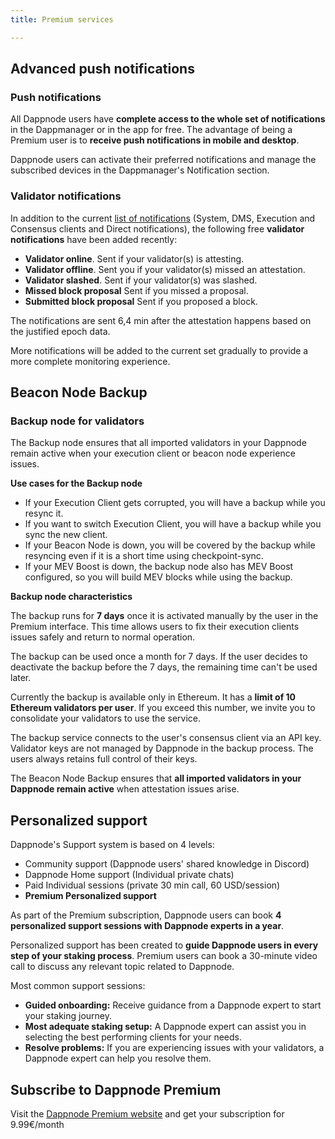 ```yaml
---
title: Premium services

---
```



## Advanced push notifications
### Push notifications
All Dappnode users have **complete access to the whole set of notifications** in the Dappmanager or in the app for free. The advantage of being a Premium user is to **receive push notifications in mobile and desktop**.

Dappnode users can activate their preferred notifications and manage the subscribed devices in the Dappmanager's Notification section.

### Validator notifications
In addition to the current [list of notifications](https://docs.dappnode.io/docs/user/notifications/notifications-list) (System, DMS, Execution and Consensus clients and Direct notifications), the following free **validator notifications** have been added recently:

- **Validator online**. Sent if your validator(s) is attesting.
- **Validator offline**. Sent you if your validator(s) missed an attestation. 
- **Validator slashed**. Sent if your validator(s) was slashed.
- **Missed block proposal** Sent if you missed a proposal.
- **Submitted block proposal** Sent if you proposed a block.

The notifications are sent 6,4 min after the attestation happens based on the justified epoch data. 

More notifications will be added to the current set gradually to provide a more complete monitoring experience. 

## Beacon Node Backup

### **Backup node for validators**

The Backup node ensures that all imported validators in your Dappnode remain active when your execution client or beacon node experience issues.

**Use cases for the Backup node**

- If your Execution Client gets corrupted, you will have a backup while you resync it.
- If you want to switch Execution Client, you will have a backup while you sync the new client.
- If your Beacon Node is down, you will be covered by the backup while resyncing even if it is a short time using checkpoint-sync.
- If your MEV Boost is down, the backup node also has MEV Boost configured, so you will build MEV blocks while using the backup.

**Backup node characteristics**

The backup runs for **7 days** once it is activated manually by the user in the Premium interface. This time allows users to fix their execution clients issues safely and return to normal operation. 

The backup can be used once a month for 7 days. If the user decides to deactivate the backup before the 7 days, the remaining time can't be used later.

Currently the backup is available only in Ethereum. It has a **limit of 10 Ethereum validators per user**. If you exceed this number, we invite you to consolidate your validators to use the service.

The backup service connects to the user's consensus client via an API key. Validator keys are not managed by Dappnode in the backup process. The users always retains full control of their keys.

The Beacon Node Backup ensures that **all imported validators in your Dappnode remain active** when attestation issues arise. 


## Personalized support

Dappnode's Support system is based on 4 levels: 
- Community support (Dappnode users' shared knowledge in Discord)
- Dappnode Home support (Individual private chats)
- Paid Individual sessions (private 30 min call, 60 USD/session)
- **Premium Personalized support** 

As part of the Premium subscription, Dappnode users can book **4 personalized support sessions with Dappnode experts in a year**.

Personalized support has been created to **guide Dappnode users in every step of your staking process**. Premium users can book a 30-minute video call to discuss any relevant topic related to Dappnode.

Most common support sessions: 

- **Guided onboarding:** Receive guidance from a Dappnode expert to start your staking journey.
- **Most adequate staking setup:** A Dappnode expert can assist you in selecting the best performing clients for your needs.
- **Resolve problems:** If you are experiencing issues with your validators, a Dappnode expert can help you resolve them.

## Subscribe to Dappnode Premium
Visit the [Dappnode Premium website](https://dappnode.com/pages/dappnode-premium) and get your subscription for 9.99€/month
 
